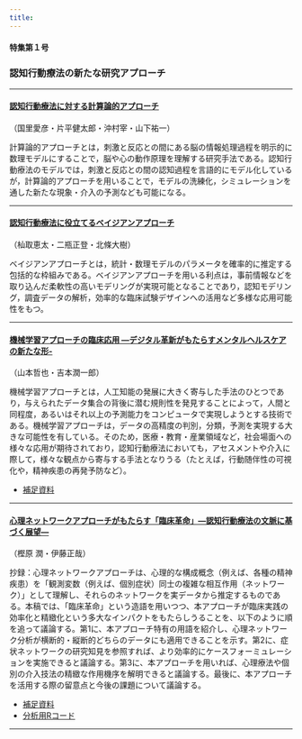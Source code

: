 ```yaml
---
title: 
---
```


#### 特集第１号

### **認知行動療法の新たな研究アプローチ**

-----

#### [認知行動療法に対する計算論的アプローチ](https://www.jstage.jst.go.jp/article/jjbct/advpub/0/advpub_20-036/_article/-char/ja)  
（国里愛彦・片平健太郎・沖村宰・山下祐一）

計算論的アプローチとは，刺激と反応との間にある脳の情報処理過程を明示的に数理モデルにすることで，脳や心の動作原理を理解する研究手法である。認知行動療法のモデルでは，刺激と反応との間の認知過程を言語的にモデル化しているが，計算論的アプローチを用いることで，モデルの洗練化，シミュレーションを通した新たな現象・介入の予測なども可能になる。

-----

#### [認知行動療法に役立てるベイジアンアプローチ](https://www.jstage.jst.go.jp/article/jjbct/advpub/0/advpub_20-028/_article/-char/ja) 
（杣取恵太・二瓶正登・北條大樹）

ベイジアンアプローチとは，統計・数理モデルのパラメータを確率的に推定する包括的な枠組みである。ベイジアンアプローチを用いる利点は，事前情報などを取り込んだ柔軟性の高いモデリングが実現可能となることであり，認知モデリング，調査データの解析，効率的な臨床試験デザインへの活用など多様な応用可能性をもつ。

-----

#### [機械学習アプローチの臨床応用  ―デジタル革新がもたらすメンタルヘルスケアの新たな形-](https://www.jstage.jst.go.jp/article/jjbct/advpub/0/advpub_20-040/_article/-char/ja)
  
（山本哲也・吉本潤一郎）

機械学習アプローチとは，人工知能の発展に大きく寄与した手法のひとつであり，与えられたデータ集合の背後に潜む規則性を発見することによって，人間と同程度，あるいはそれ以上の予測能力をコンピュータで実現しようとする技術である。機械学習アプローチは，データの高精度の判別，分類，予測を実現する大きな可能性を有している。そのため，医療・教育・産業領域など，社会場面への様々な応用が期待されており，認知行動療法においても，アセスメントや介入に際して，様々な観点から寄与する手法となりうる（たとえば，行動随伴性の可視化や，精神疾患の再発予防など）。


 
- [補足資料](https://ytake2.github.io/CBT_research_methodology/Sfiles/Yamamoto/Table_01_ref_list_upload.pdf)  



-----

#### [心理ネットワークアプローチがもたらす「臨床革命」—認知行動療法の文脈に基づく展望—](https://www.jstage.jst.go.jp/article/jjbct/advpub/0/advpub_20-015/_article/-char/ja/)   

（樫原 潤・伊藤正哉）

抄録：心理ネットワークアプローチは、心理的な構成概念（例えば、各種の精神疾患）を「観測変数（例えば、個別症状）同士の複雑な相互作用（ネットワーク）」として理解し、それらのネットワークを実データから推定するものである。本稿では、「臨床革命」という造語を用いつつ、本アプローチが臨床実践の効率化と精緻化という多大なインパクトをもたらしうることを、以下のように順を追って議論する。第1に、本アプローチ特有の用語を紹介し、心理ネットワーク分析が横断的・縦断的どちらのデータにも適用できることを示す。第2に、症状ネットワークの研究知見を参照すれば、より効率的にケースフォーミュレーションを実施できると議論する。第3に、本アプローチを用いれば、心理療法や個別の介入技法の精緻な作用機序を解明できると議論する。最後に、本アプローチを活用する際の留意点と今後の課題について議論する。


- [補足資料](https://ytake2.github.io/CBT_research_methodology/Sfiles/Kashihara/補足資料.pdf)   
- [分析用Rコード](https://ytake2.github.io/CBT_research_methodology/kashihara/) 


----

